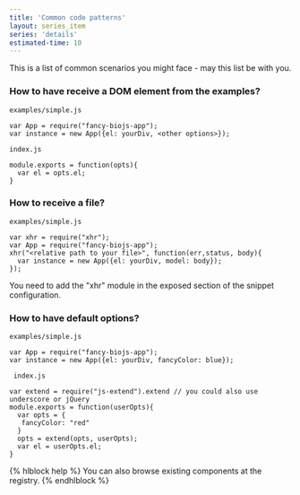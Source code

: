```yaml
---
title: 'Common code patterns'
layout: series_item
series: 'details'
estimated-time: 10
---
```


This is a list of common scenarios you might face - may this list be with you.

### How to have receive a DOM element from the examples?

`examples/simple.js`

~~~
var App = require("fancy-biojs-app");
var instance = new App({el: yourDiv, <other options>});
~~~

`index.js`

~~~
module.exports = function(opts){
  var el = opts.el;
}
~~~

### How to receive a file?

`examples/simple.js`

~~~
var xhr = require("xhr");
var App = require("fancy-biojs-app");
xhr("<relative path to your file>", function(err,status, body){
  var instance = new App({el: yourDiv, model: body});
});
~~~

You need to add the "xhr" module in the exposed section of the snippet configuration.

### How to have default options?

`examples/simple.js`

~~~
var App = require("fancy-biojs-app");
var instance = new App({el: yourDiv, fancyColor: blue});
~~~

` index.js`

~~~
var extend = require("js-extend").extend // you could also use underscore or jQuery
module.exports = function(userOpts){
  var opts = {
   fancyColor: "red"
  }
  opts = extend(opts, userOpts);
  var el = userOpts.el;
}
~~~

{% hlblock help %}
You can also browse existing components at the registry.
{% endhlblock %}
